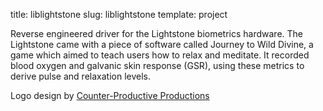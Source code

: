 title: liblightstone
slug: liblightstone
template: project

Reverse engineered driver for the Lightstone biometrics hardware. The
Lightstone came with a piece of software called Journey to Wild
Divine, a game which aimed to teach users how to relax and meditate.
It recorded blood oxygen and galvanic skin response (GSR), using these
metrics to derive pulse and relaxation levels.

Logo design by [Counter-Productive Productions](http://counter-productive.com)
